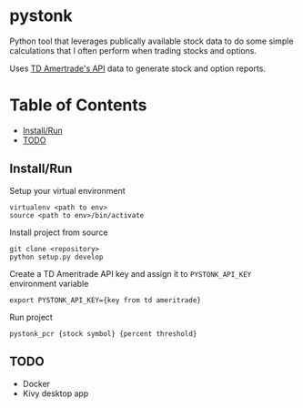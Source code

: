 pystonk
=======

Python tool that leverages publically available stock data to do some simple calculations that I often perform when
trading stocks and options.

Uses [TD Amertrade's API](https://developer.tdameritrade.com/apis) data to generate stock and option reports.

# Table of Contents
* [Install/Run](#install-run)
* [TODO](#todo)

## Install/Run
Setup your virtual environment
```shell script
virtualenv <path to env>
source <path to env>/bin/activate
```

Install project from source
```shell script
git clone <repository>
python setup.py develop
```

Create a TD Ameritrade API key and assign it to `PYSTONK_API_KEY` environment variable
```shell script
export PYSTONK_API_KEY={key from td ameritrade}
```

Run project
```shell script
pystonk_pcr {stock symbol} {percent threshold}
```

## TODO
- Docker
- Kivy desktop app
